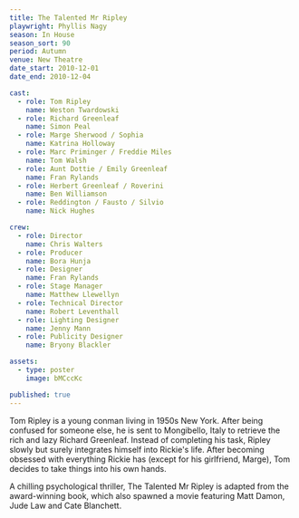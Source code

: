 ```yaml
---
title: The Talented Mr Ripley
playwright: Phyllis Nagy
season: In House
season_sort: 90
period: Autumn
venue: New Theatre
date_start: 2010-12-01
date_end: 2010-12-04

cast:
  - role: Tom Ripley
    name: Weston Twardowski
  - role: Richard Greenleaf
    name: Simon Peal
  - role: Marge Sherwood / Sophia
    name: Katrina Holloway
  - role: Marc Priminger / Freddie Miles
    name: Tom Walsh
  - role: Aunt Dottie / Emily Greenleaf
    name: Fran Rylands
  - role: Herbert Greenleaf / Roverini
    name: Ben Williamson
  - role: Reddington / Fausto / Silvio
    name: Nick Hughes

crew:
  - role: Director
    name: Chris Walters
  - role: Producer
    name: Bora Hunja
  - role: Designer
    name: Fran Rylands
  - role: Stage Manager
    name: Matthew Llewellyn
  - role: Technical Director
    name: Robert Leventhall
  - role: Lighting Designer
    name: Jenny Mann
  - role: Publicity Designer
    name: Bryony Blackler

assets:
  - type: poster
    image: bMCccKc

published: true
---
```


Tom Ripley is a young conman living in 1950s New York. After being confused for someone else, he is sent to Mongibello, Italy to retrieve the rich and lazy Richard Greenleaf. Instead of completing his task, Ripley slowly but surely integrates himself into Rickie's life. After becoming obsessed with everything Rickie has (except for his girlfriend, Marge), Tom decides to take things into his own hands.

A chilling psychological thriller, The Talented Mr Ripley is adapted from the award-winning book, which also spawned a movie featuring Matt Damon, Jude Law and Cate Blanchett.
